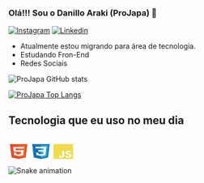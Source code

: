 ### Olá!!! Sou o Danillo Araki (ProJapa) 👋

[![Instagram](https://img.shields.io/badge/Instagram-E4405F?style=for-the-badge&logo=instagram&logoColor=white)](https://www.instagram.com/Danillo.araki/)
[![Linkedin](https://img.shields.io/badge/LinkedIn-0077B5?style=for-the-badge&logo=linkedin&logoColor=white)]((https://www.linkedin.com/in/danillo-araki-0ab26836/))

-  Atualmente estou migrando para área de tecnologia.
-  Estudando Fron-End
-  Redes Sociais 

![ProJapa GitHub stats](https://github-readme-stats.vercel.app/api?username=ProJapa&show_icons=true&theme=tokyonight)

[![ProJapa Top Langs](https://github-readme-stats.vercel.app/api/top-langs/?username=ProJapa)](https://github.com/anuraghazra/github-readme-stats)

## Tecnologia que eu uso no meu dia 
<div style="display: inline_block"><br>
  <img align="center" alt="Rafa-HTML" height="30" width="40" src="https://raw.githubusercontent.com/devicons/devicon/master/icons/html5/html5-original.svg">
  <img align="center" alt="Rafa-CSS" height="30" width="40" src="https://raw.githubusercontent.com/devicons/devicon/master/icons/css3/css3-original.svg">
   <img align="center" alt="Rafa-Js" height="30" width="40" src="https://raw.githubusercontent.com/devicons/devicon/master/icons/javascript/javascript-plain.svg">

  ![Snake animation](https://github.com/ProJapa/ProJapa/blob/output/github-contribution-grid-snake.svg)
  

